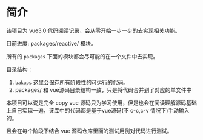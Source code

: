 # 简介

该项目为 vue3.0 代码阅读记录，会从零开始一步一步的去实现相关功能。

目前进度:  packages/reactive/ 模块。

所有的 `packages` 下面的模块都会尽可能的在一个文件中去实现。

目录结构：

1. `bakups` 这里会保存所有阶段性的可运行的代码。
2. packages/ 和 vue源码目录结构一致，只是将代码合并到了对应的单文件中

本项目可以说是完全 copy vue 源码只为学习使用，但是也会在阅读理解源码基础上自己实现一遍，该库中的代码都是基于vue源码(不 c-c,c-v 情况下)手动输入的。

且会在每个阶段下结合 vue 源码仓库里面的测试用例对代码进行测试。